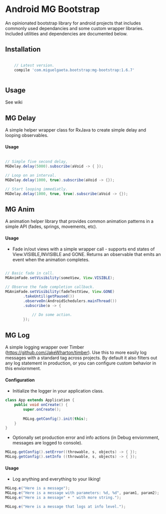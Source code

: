 # Android MG Bootstrap
An opinionated bootstrap library for android projects that includes commonly used dependancies and some custom wrapper libraries.  Included utilities and dependencies are documented below.

## Installation

```groovy

    // Latest version.
    compile 'com.miguelgaeta.bootstrap:mg-bootstrap:1.6.7'
    
```

## Usage

See wiki

## MG Delay

A simple helper wrapper class for RxJava to create simple delay and looping observables.

#### Usage

```java

// Simple five second delay,
MGDelay.delay(5000).subscribe(aVoid -> { });

// Loop on an interval.
MGDelay.delay(1000, true).subscribe(aVoid -> {});

// Start looping immediatly.
MGDelay.delay(1000, true, true).subscribe(aVoid -> {});
```

## MG Anim

A animation helper library that provides common animation patterns in a simple API (fades, springs, movements, etc).

#### Usage

- Fade in/out views with a simple wrapper call - supports end states of View.VISIBLE,INVISIBLE and GONE.  Returns an observable that emits an event when the animation completes.

```java

// Basic fade in call.
MGAnimFade.setVisibility(someView, View.VISIBLE);

// Observe the fade completion callback.
MGAnimFade.setVisibility(fadeTestView, View.GONE)
        .takeUntil(getPaused())
        .observeOn(AndroidSchedulers.mainThread())
        .subscribe(o -> {
            
            // Do some action.
        });
```

## MG Log

A simple logging wrapper over Timber (https://github.com/JakeWharton/timber).  Use this to more easily log messages with a standard tag across projects.  By default it also filters out any log statement in production, or you can configure custom behavior in this enviornment.

#### Configuration

- Initialize the logger in your application class.

```java
class App extends Application {
    public void onCreate() {
        super.onCreate();
        
        MGLog.getConfig().init(this);
    }
}
```

- Optionally set production error and info actions (in Debug enviornment, messages are logged to console).

```java
MGLog.getConfig().setError((throwable, s, objects) -> { });
MGLog.getConfig().setInfo ((throwable, s, objects) -> { });
```

#### Usage

- Log anything and everything to your liking!

```java
MGLog.e("Here is a message");
MGLog.e("Here is a message with parameters: %d, %d", param1, param2);
MGLog.e("Here is a message" + " with more string.");

MGLog.e("Here is a message that logs at info level.");
```
